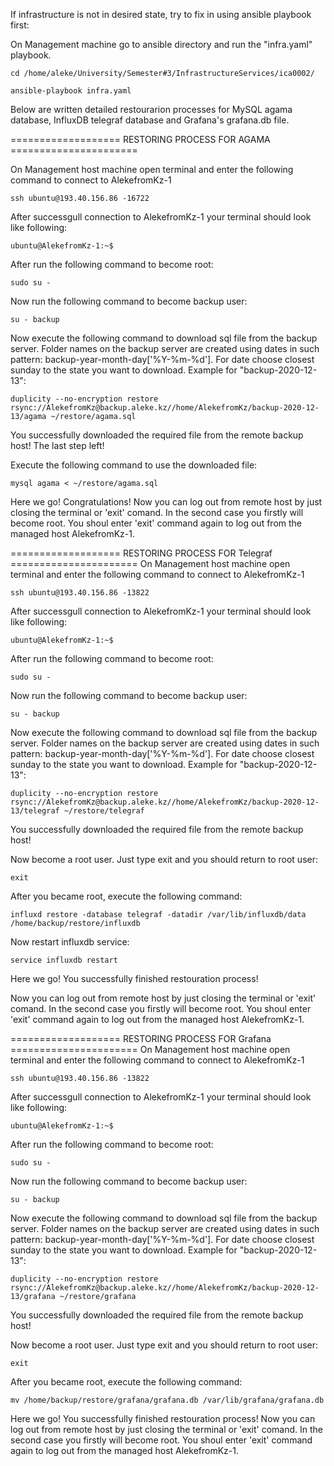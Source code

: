 If infrastructure is not in desired state, try to fix in using ansible playbook first:

On Management machine go to ansible directory and run the "infra.yaml" playbook.

```
cd /home/aleke/University/Semester#3/InfrastructureServices/ica0002/
``` 
```
ansible-playbook infra.yaml 
```

Below are written detailed restourarion processes for MySQL agama database, InfluxDB telegraf database and Grafana's grafana.db file. 


=================== RESTORING PROCESS FOR AGAMA ======================

On Management host machine open terminal and enter the following command to connect to AlekefromKz-1

```
ssh ubuntu@193.40.156.86 -16722
```


After successgull connection to AlekefromKz-1 your terminal should look like following:

```
ubuntu@AlekefromKz-1:~$
```

After run the following command to become root:

```
sudo su - 
```
Now run the following command to become backup user:

```
su - backup
```
Now execute the following command to download sql file from the backup server. Folder names on the backup server are created using dates in such pattern: backup-year-month-day['%Y-%m-%d']. For date choose closest sunday to the state you want to download. Example for "backup-2020-12-13": 

```
duplicity --no-encryption restore rsync://AlekefromKz@backup.aleke.kz//home/AlekefromKz/backup-2020-12-13/agama ~/restore/agama.sql
```

You successfully downloaded the required file from the remote backup host! The last step left! 

Execute the following command to use the downloaded file:

```
mysql agama < ~/restore/agama.sql
```

Here we go! Congratulations! Now you can log out from remote host by just closing the terminal or 'exit' comand. In the second case you firstly will become root. You shoul enter 'exit' command again to log out from the managed host AlekefromKz-1.






=================== RESTORING PROCESS FOR Telegraf ======================
On Management host machine open terminal and enter the following command to connect to AlekefromKz-1

```
ssh ubuntu@193.40.156.86 -13822
```


After successgull connection to AlekefromKz-1 your terminal should look like following:

```
ubuntu@AlekefromKz-1:~$
```

After run the following command to become root:

```
sudo su - 
```

Now run the following command to become backup user:

```
su - backup

```

Now execute the following command to download sql file from the backup server. Folder names on the backup server are created using dates in such pattern: backup-year-month-day['%Y-%m-%d']. For date choose closest sunday to the state you want to download. Example for "backup-2020-12-13": 

```
duplicity --no-encryption restore rsync://AlekefromKz@backup.aleke.kz//home/AlekefromKz/backup-2020-12-13/telegraf ~/restore/telegraf
```

You successfully downloaded the required file from the remote backup host! 

Now become a root user. Just type exit and you should return to root user:

```
exit
```

After you became root, execute the following command:

```
influxd restore -database telegraf -datadir /var/lib/influxdb/data /home/backup/restore/influxdb
```

Now restart influxdb service:
```
service influxdb restart
```

Here we go! You successfully finished restouration process!

Now you can log out from remote host by just closing the terminal or 'exit' comand. In the second case you firstly will become root. You shoul enter 'exit' command again to log out from the managed host AlekefromKz-1.






=================== RESTORING PROCESS FOR Grafana ======================
On Management host machine open terminal and enter the following command to connect to AlekefromKz-1

```
ssh ubuntu@193.40.156.86 -13822
```


After successgull connection to AlekefromKz-1 your terminal should look like following:

```
ubuntu@AlekefromKz-1:~$
```

After run the following command to become root:

```
sudo su - 
```

Now run the following command to become backup user:

```
su - backup

```

Now execute the following command to download sql file from the backup server. Folder names on the backup server are created using dates in such pattern: backup-year-month-day['%Y-%m-%d']. For date choose closest sunday to the state you want to download. Example for "backup-2020-12-13": 

```
duplicity --no-encryption restore rsync://AlekefromKz@backup.aleke.kz//home/AlekefromKz/backup-2020-12-13/grafana ~/restore/grafana
```

You successfully downloaded the required file from the remote backup host! 

Now become a root user. Just type exit and you should return to root user:

```
exit
```

After you became root, execute the following command:

```
mv /home/backup/restore/grafana/grafana.db /var/lib/grafana/grafana.db
```

Here we go! You successfully finished restouration process!
Now you can log out from remote host by just closing the terminal or 'exit' comand. In the second case you firstly will become root. You shoul enter 'exit' command again to log out from the managed host AlekefromKz-1.









